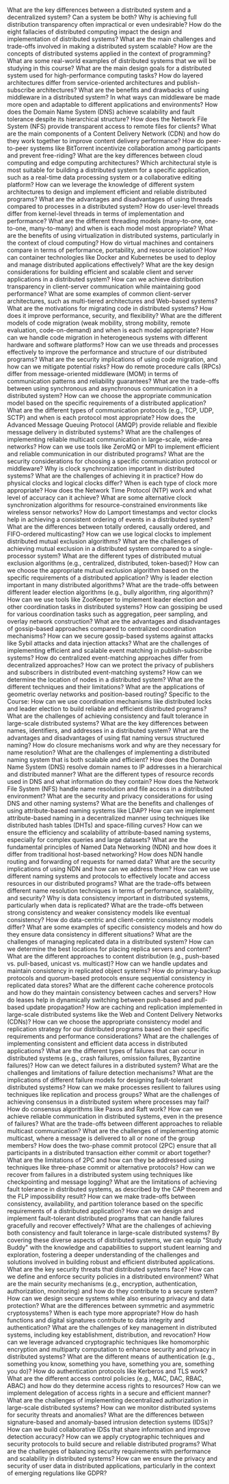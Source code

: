 What are the key differences between a distributed system and a decentralized system? Can a system be both?
Why is achieving full distribution transparency often impractical or even undesirable?
How do the eight fallacies of distributed computing impact the design and implementation of distributed systems?
What are the main challenges and trade-offs involved in making a distributed system scalable?
How are the concepts of distributed systems applied in the context of programming?
What are some real-world examples of distributed systems that we will be studying in this course?
What are the main design goals for a distributed system used for high-performance computing tasks?
How do layered architectures differ from service-oriented architectures and publish-subscribe architectures?
What are the benefits and drawbacks of using middleware in a distributed system?
In what ways can middleware be made more open and adaptable to different applications and environments?
How does the Domain Name System (DNS) achieve scalability and fault tolerance despite its hierarchical structure?
How does the Network File System (NFS) provide transparent access to remote files for clients?
What are the main components of a Content Delivery Network (CDN) and how do they work together to improve content delivery performance?
How do peer-to-peer systems like BitTorrent incentivize collaboration among participants and prevent free-riding?
What are the key differences between cloud computing and edge computing architectures?
Which architectural style is most suitable for building a distributed system for a specific application, such as a real-time data processing system or a collaborative editing platform?
How can we leverage the knowledge of different system architectures to design and implement efficient and reliable distributed programs?
What are the advantages and disadvantages of using threads compared to processes in a distributed system?
How do user-level threads differ from kernel-level threads in terms of implementation and performance?
What are the different threading models (many-to-one, one-to-one, many-to-many) and when is each model most appropriate?
What are the benefits of using virtualization in distributed systems, particularly in the context of cloud computing?
How do virtual machines and containers compare in terms of performance, portability, and resource isolation?
How can container technologies like Docker and Kubernetes be used to deploy and manage distributed applications effectively?
What are the key design considerations for building efficient and scalable client and server applications in a distributed system?
How can we achieve distribution transparency in client-server communication while maintaining good performance?
What are some examples of common client-server architectures, such as multi-tiered architectures and Web-based systems?
What are the motivations for migrating code in distributed systems? How does it improve performance, security, and flexibility?
What are the different models of code migration (weak mobility, strong mobility, remote evaluation, code-on-demand) and when is each model appropriate?
How can we handle code migration in heterogeneous systems with different hardware and software platforms?
How can we use threads and processes effectively to improve the performance and structure of our distributed programs?
What are the security implications of using code migration, and how can we mitigate potential risks?
How do remote procedure calls (RPCs) differ from message-oriented middleware (MOM) in terms of communication patterns and reliability guarantees?
What are the trade-offs between using synchronous and asynchronous communication in a distributed system?
How can we choose the appropriate communication model based on the specific requirements of a distributed application?
What are the different types of communication protocols (e.g., TCP, UDP, SCTP) and when is each protocol most appropriate?
How does the Advanced Message Queuing Protocol (AMQP) provide reliable and flexible message delivery in distributed systems?
What are the challenges of implementing reliable multicast communication in large-scale, wide-area networks?
How can we use tools like ZeroMQ or MPI to implement efficient and reliable communication in our distributed programs?
What are the security considerations for choosing a specific communication protocol or middleware?
Why is clock synchronization important in distributed systems? What are the challenges of achieving it in practice?
How do physical clocks and logical clocks differ? When is each type of clock more appropriate?
How does the Network Time Protocol (NTP) work and what level of accuracy can it achieve?
What are some alternative clock synchronization algorithms for resource-constrained environments like wireless sensor networks?
How do Lamport timestamps and vector clocks help in achieving a consistent ordering of events in a distributed system?
What are the differences between totally ordered, causally ordered, and FIFO-ordered multicasting?
How can we use logical clocks to implement distributed mutual exclusion algorithms?
What are the challenges of achieving mutual exclusion in a distributed system compared to a single-processor system?
What are the different types of distributed mutual exclusion algorithms (e.g., centralized, distributed, token-based)?
How can we choose the appropriate mutual exclusion algorithm based on the specific requirements of a distributed application?
Why is leader election important in many distributed algorithms?
What are the trade-offs between different leader election algorithms (e.g., bully algorithm, ring algorithm)?
How can we use tools like ZooKeeper to implement leader election and other coordination tasks in distributed systems?
How can gossiping be used for various coordination tasks such as aggregation, peer sampling, and overlay network construction?
What are the advantages and disadvantages of gossip-based approaches compared to centralized coordination mechanisms?
How can we secure gossip-based systems against attacks like Sybil attacks and data injection attacks?
What are the challenges of implementing efficient and scalable event matching in publish-subscribe systems?
How do centralized event-matching approaches differ from decentralized approaches?
How can we protect the privacy of publishers and subscribers in distributed event-matching systems?
How can we determine the location of nodes in a distributed system? What are the different techniques and their limitations?
What are the applications of geometric overlay networks and position-based routing?
Specific to the Course:
How can we use coordination mechanisms like distributed locks and leader election to build reliable and efficient distributed programs?
What are the challenges of achieving consistency and fault tolerance in large-scale distributed systems?
What are the key differences between names, identifiers, and addresses in a distributed system?
What are the advantages and disadvantages of using flat naming versus structured naming?
How do closure mechanisms work and why are they necessary for name resolution?
What are the challenges of implementing a distributed naming system that is both scalable and efficient?
How does the Domain Name System (DNS) resolve domain names to IP addresses in a hierarchical and distributed manner?
What are the different types of resource records used in DNS and what information do they contain?
How does the Network File System (NFS) handle name resolution and file access in a distributed environment?
What are the security and privacy considerations for using DNS and other naming systems?
What are the benefits and challenges of using attribute-based naming systems like LDAP?
How can we implement attribute-based naming in a decentralized manner using techniques like distributed hash tables (DHTs) and space-filling curves?
How can we ensure the efficiency and scalability of attribute-based naming systems, especially for complex queries and large datasets?
What are the fundamental principles of Named Data Networking (NDN) and how does it differ from traditional host-based networking?
How does NDN handle routing and forwarding of requests for named data?
What are the security implications of using NDN and how can we address them?
How can we use different naming systems and protocols to effectively locate and access resources in our distributed programs?
What are the trade-offs between different name resolution techniques in terms of performance, scalability, and security?
Why is data consistency important in distributed systems, particularly when data is replicated?
What are the trade-offs between strong consistency and weaker consistency models like eventual consistency?
How do data-centric and client-centric consistency models differ?
What are some examples of specific consistency models and how do they ensure data consistency in different situations?
What are the challenges of managing replicated data in a distributed system?
How can we determine the best locations for placing replica servers and content?
What are the different approaches to content distribution (e.g., push-based vs. pull-based, unicast vs. multicast)?
How can we handle updates and maintain consistency in replicated object systems?
How do primary-backup protocols and quorum-based protocols ensure sequential consistency in replicated data stores?
What are the different cache coherence protocols and how do they maintain consistency between caches and servers?
How do leases help in dynamically switching between push-based and pull-based update propagation?
How are caching and replication implemented in large-scale distributed systems like the Web and Content Delivery Networks (CDNs)?
How can we choose the appropriate consistency model and replication strategy for our distributed programs based on their specific requirements and performance considerations?
What are the challenges of implementing consistent and efficient data access in distributed applications?
What are the different types of failures that can occur in distributed systems (e.g., crash failures, omission failures, Byzantine failures)?
How can we detect failures in a distributed system? What are the challenges and limitations of failure detection mechanisms?
What are the implications of different failure models for designing fault-tolerant distributed systems?
How can we make processes resilient to failures using techniques like replication and process groups?
What are the challenges of achieving consensus in a distributed system where processes may fail?
How do consensus algorithms like Paxos and Raft work?
How can we achieve reliable communication in distributed systems, even in the presence of failures?
What are the trade-offs between different approaches to reliable multicast communication?
What are the challenges of implementing atomic multicast, where a message is delivered to all or none of the group members?
How does the two-phase commit protocol (2PC) ensure that all participants in a distributed transaction either commit or abort together?
What are the limitations of 2PC and how can they be addressed using techniques like three-phase commit or alternative protocols?
How can we recover from failures in a distributed system using techniques like checkpointing and message logging?
What are the limitations of achieving fault tolerance in distributed systems, as described by the CAP theorem and the FLP impossibility result?
How can we make trade-offs between consistency, availability, and partition tolerance based on the specific requirements of a distributed application?
How can we design and implement fault-tolerant distributed programs that can handle failures gracefully and recover effectively?
What are the challenges of achieving both consistency and fault tolerance in large-scale distributed systems?
By covering these diverse aspects of distributed systems, we can equip "Study Buddy" with the knowledge and capabilities to support student learning and exploration, fostering a deeper understanding of the challenges and solutions involved in building robust and efficient distributed applications.
What are the key security threats that distributed systems face?
How can we define and enforce security policies in a distributed environment?
What are the main security mechanisms (e.g., encryption, authentication, authorization, monitoring) and how do they contribute to a secure system?
How can we design secure systems while also ensuring privacy and data protection?
What are the differences between symmetric and asymmetric cryptosystems? When is each type more appropriate?
How do hash functions and digital signatures contribute to data integrity and authentication?
What are the challenges of key management in distributed systems, including key establishment, distribution, and revocation?
How can we leverage advanced cryptographic techniques like homomorphic encryption and multiparty computation to enhance security and privacy in distributed systems?
What are the different means of authentication (e.g., something you know, something you have, something you are, something you do)?
How do authentication protocols like Kerberos and TLS work?
What are the different access control policies (e.g., MAC, DAC, RBAC, ABAC) and how do they determine access rights to resources?
How can we implement delegation of access rights in a secure and efficient manner?
What are the challenges of implementing decentralized authorization in large-scale distributed systems?
How can we monitor distributed systems for security threats and anomalies?
What are the differences between signature-based and anomaly-based intrusion detection systems (IDSs)?
How can we build collaborative IDSs that share information and improve detection accuracy?
How can we apply cryptographic techniques and security protocols to build secure and reliable distributed programs?
What are the challenges of balancing security requirements with performance and scalability in distributed systems?
How can we ensure the privacy and security of user data in distributed applications, particularly in the context of emerging regulations like GDPR?
